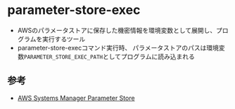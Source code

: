 # parameter-store-exec
- AWSのパラメータストアに保存した機密情報を環境変数として展開し、プログラムを実行するツール
- parameter-store-execコマンド実行時、
  パラメータストアのパスは環境変数`PARAMETER_STORE_EXEC_PATH`としてプログラムに読み込まれる

## 参考
- [AWS Systems Manager Parameter Store](http://docs.aws.amazon.com/systems-manager/latest/userguide/systems-manager-paramstore.html)
